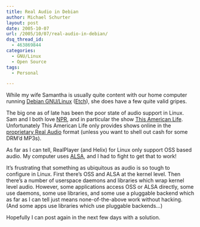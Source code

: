 ```yaml
---
title: Real Audio in Debian
author: Michael Schurter
layout: post
date: 2005-10-07
url: /2005/10/07/real-audio-in-debian/
dsq_thread_id:
  - 463869844
categories:
  - GNU/Linux
  - Open Source
tags:
  - Personal

---
```

While my wife Samantha is usually quite content with our home computer running [Debian GNU/Linux][1] ([Etch][2]), she does have a few quite valid gripes.

The big one as of late has been the poor state of audio support in Linux. Sam and I both love [NPR][3], and in particular the show [This American Life][4]. Unfortunately This American Life only provides shows online in the [proprietary Real Audio][5] format (unless you want to shell out cash for some DRM&#8217;d MP3s).

As far as I can tell, RealPlayer (and Helix) for Linux only support OSS based audio. My computer uses [ALSA][6], and I had to fight to get that to work!

It&#8217;s frustrating that something as ubiquitous as audio is so tough to configure in Linux. First there&#8217;s OSS and ALSA at the kernel level. Then there&#8217;s a number of userspace daemons and libraries which wrap kernel level audio. However, some applications access OSS or ALSA directly, some use daemons, some use libraries, and some use a pluggable backend which as far as I can tell just means none-of-the-above work without hacking. (And some apps use libraries which use pluggable backends&#8230;)

Hopefully I can post again in the next few days with a solution.

 [1]: http://www.debian.org/
 [2]: http://www.us.debian.org/releases/etch/
 [3]: http://www.npr.org
 [4]: http://www.thislife.org/
 [5]: http://www.realaudio.com/
 [6]: http://www.alsa-project.org/
